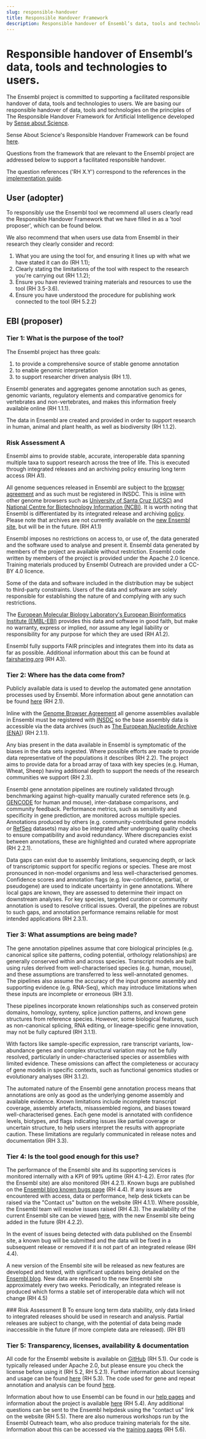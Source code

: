 ```yaml
---
slug: responsible-handover
title: Responsible Handover Framework
description: Responsible handover of Ensembl’s data, tools and technologies to users.
---
```


# Responsible handover of Ensembl’s data, tools and technologies to users.

The Ensembl project is committed to supporting a facilitated responsible handover of data, tools and technologies to users.
We are basing  our responsible handover  of data, tools and  technologies  on the principles of  The Responsible Handover Framework for  Artificial Intelligence  developed by [Sense about Science](https://senseaboutscience.org/).

Sense About Science's Responsible Handover Framework can be found [here](https://senseaboutscience.org/responsible-handover-of-ai/).

Questions from the framework that are relevant to the Ensembl project are addressed below to support a facilitated responsible handover.

The question references ('RH X.Y') correspond to the references in the [implementation guide](https://senseaboutscience.org/wp-content/uploads/2024/11/Responsible-Handover-implementation-guide.pdf).


## User (adopter)
To responsibly use the Ensembl tool we recommend all users clearly read the Responsible Handover Framework that we have filled in as a 'tool proposer', which can be found below.

We also recommend that when users use data from Ensembl in their research they clearly consider and record:
1. What you are using the tool for, and ensuring it lines up with what we have stated it can do (RH 1.1);
2. Clearly stating the limitations of the tool with respect to the research you're carrying out (RH 1.1.2);
3. Ensure you have reviewed training materials and resources to use the tool (RH 3.5-3.6).
4. Ensure you have understood the procedure for publishing work connected to the tool (RH 5.2.2)


## EBI (proposer)

### Tier 1: What is the purpose of the tool?
The Ensembl project has three goals: 
1. to provide a comprehensive source of stable genome annotation
2. to enable genomic interpretation
3. to support researcher driven analysis (RH 1.1). 

Ensembl generates and aggregates genome annotation such as genes, genomic variants, regulatory elements and comparative genomics for vertebrates and non-vertebrates, and makes this information freely available online (RH 1.1.1). 

The data in Ensembl are created and provided in order to support research in human, animal and plant health, as well as biodiversity (RH 1.1.2).


### Risk Assessment A
Ensembl aims to provide stable, accurate, interoperable data spanning multiple taxa to support research across the tree of life. This is executed through integrated releases and an archiving policy ensuring long term access (RH A1).

All genome sequences  released in Ensembl are subject to the [browser agreement](https://beta.ensembl.org/about/articles/browser-genome-release-agreement) and as such must be registered in INSDC. This is inline with other genome browsers such as [University of Santa Cruz (UCSC)](https://genome.ucsc.edu/) and [National Centre for Biotechnology Information (NCBI)](https://www.ncbi.nlm.nih.gov/datasets/genome/). It is worth noting that Ensembl is differentiated by its integrated release and archiving [policy](https://www.ensembl.org/info/website/archives/index.html). Please note that archives are not currently available on the [new Ensembl site](https://beta.ensembl.org/), but will be in the future. (RH A1.1)

Ensembl imposes no restrictions on access to, or use of, the data generated and the software used to analyse and present it. Ensembl data generated by members of the project are available without restriction. Ensembl code written by members of the project is provided under the Apache 2.0 licence. Training materials produced by Ensembl Outreach are provided under a CC-BY 4.0 licence.

Some of the data and software included in the distribution may be subject to third-party constraints. Users of the data and software are solely responsible for establishing the nature of and complying with any such restrictions.

The [European Molecular Biology Laboratory's European Bioinformatics Institute (EMBL-EBI)](https://www.ebi.ac.uk/) provides this data and software in good faith, but make no warranty, express or implied, nor assume any legal liability or responsibility for any purpose for which they are used (RH A1.2).

Ensembl fully supports FAIR principles and integrates them into its data as far as possible. Additional information about this can be found at [fairsharing.org](https://fairsharing.org/1867) (RH A3).


### Tier 2: Where has the data come from?
Publicly available data is used to develop the automated gene annotation processes used by Ensembl. More information about gene annotation can be found [here](https://beta.ensembl.org/help/articles/gene-annotation) (RH 2.1).

Inline with the [Genome Browser Agreement](https://beta.ensembl.org/about/articles/browser-genome-release-agreement) all genome assemblies  available in Ensembl must be registered with [INSDC](https://www.insdc.org/) so the base assembly data is accessible via the data archives (such as [The European Nucleotide Archive (ENA)](https://www.ebi.ac.uk/ena/browser/home)) (RH 2.1.1).

Any bias present in the data available in Ensembl is symptomatic of the biases in the data sets ingested. Where possible efforts are made to provide data representative of the populations it describes (RH 2.2). The project aims to provide data for a broad array of taxa with key species (e.g. Human, Wheat, Sheep) having additional depth to support the needs of the research communities we support (RH 2.3).

Ensembl gene annotation pipelines are routinely validated through benchmarking against high-quality manually curated reference sets (e.g. [GENCODE](https://www.gencodegenes.org/) for human and mouse), inter-database comparisons, and community feedback. Performance metrics, such as sensitivity and specificity in gene prediction, are monitored across multiple species. Annotations produced by others (e.g. community-contributed gene models or [RefSeq](https://www.ncbi.nlm.nih.gov/refseq/) datasets) may also be integrated after undergoing quality checks to ensure compatibility and avoid redundancy. Where discrepancies exist between annotations, these are highlighted and curated where appropriate (RH 2.2.1).

Data gaps can exist due to assembly limitations, sequencing depth, or lack of transcriptomic support for specific regions or species. These are most pronounced in non-model organisms and less well-characterised genomes. Confidence scores and annotation flags (e.g. low-confidence, partial, or pseudogene) are used to indicate uncertainty in gene annotations. Where local gaps are known, they are assessed to determine their impact on downstream analyses. For key species, targeted curation or community annotation is used to resolve critical issues. Overall, the pipelines are robust to such gaps, and annotation performance remains reliable for most intended applications (RH 2.3.1).


### Tier 3: What assumptions are being made?
The gene annotation pipelines assume that core biological principles (e.g. canonical splice site patterns, coding potential, orthology relationships) are generally conserved within and across species. Transcript models are built using rules derived from well-characterised species (e.g. human, mouse), and these assumptions are transferred to less well-annotated genomes. The pipelines also assume the accuracy of the input genome assembly and supporting evidence (e.g. RNA-Seq), which may introduce limitations when these inputs are incomplete or erroneous (RH 3.1).

These pipelines incorporate known relationships such as conserved protein domains, homology, synteny, splice junction patterns, and known gene structures from reference species. However, some biological features, such as non-canonical splicing, RNA editing, or lineage-specific gene innovation, may not be fully captured (RH 3.1.1).

With factors like sample-specific expression, rare transcript variants, low-abundance genes and complex structural variation may not be fully resolved, particularly in under-characterised species or assemblies with limited evidence. These omissions can affect the completeness or accuracy of gene models in specific contexts, such as functional genomics studies or evolutionary analyses (RH 3.1.2).

The automated nature of the Ensembl gene annotation process means that annotations are only as good as the underlying genome assembly and available evidence. Known limitations include incomplete transcript coverage, assembly artefacts, misassembled regions, and biases toward well-characterised genes. Each gene model is annotated with confidence levels, biotypes, and flags indicating issues like partial coverage or uncertain structure, to help users interpret the results with appropriate caution. These limitations are regularly communicated in release notes and documentation (RH 3.3).


### Tier 4: Is the tool good enough for this use?
The performance of the Ensembl site and its supporting services is monitored internally with a KPI of 99% uptime (RH 4.1-4.2). Error rates (for the Ensembl site) are also monitored (RH 4.2.1). Known bugs are published on the [Ensembl blog known bugs page](https://www.ensembl.info/known-bugs/) (RH 4.4). If any issues are encountered with access, data or performance, help desk tickets can be raised via the "Contact us" button on the website (RH 4.1.1). Where possible, the Ensembl team will resolve issues raised (RH 4.3). The availability of the current Ensembl site can be viewed [here](https://status.uptrends.com/d29e02c5ea8a4da4a4091ab77460f443), with the new Ensembl site being added in the future (RH 4.2.2).

In the event of issues being detected with data published on the Ensembl site, a known bug will be submitted and the data will be fixed in a subsequent release or removed if it is not part of an integrated release (RH 4.4).

A new version of the Ensembl site will be released as new features are developed and tested, with significant updates being detailed on the [Ensembl blog](https://www.ensembl.info/). New data are released to the new Ensembl site approximately every two weeks. Periodically, an integrated release is produced which forms a stable set of interoperable data which will not change (RH 4.5)


### Risk Assessment B
To ensure long term data stability, only data linked to integrated releases should be used in research and analysis. Partial releases are subject to change, with the potential of data being made inaccessible in the future (if more complete data are released). (RH B1)


### Tier 5: Transparency, licenses, availability & documentation
All code for the Ensembl website is available on [GitHub](https://github.com/ensembl/) (RH 5.1). Our code is typically released under Apache 2.0, but please ensure you check the license before using it (RH 5.2, RH 5.2.1). Further information about licensing and usage can be found [here](https://beta.ensembl.org/about/articles/software-license) (RH 5.3). The code used for gene and repeat annotation and analysis can be found [here](https://github.com/Ensembl/ensembl-analysis).

Information about how to use Ensembl can be found in our [help pages](https://beta.ensembl.org/help) and information about the project is available [here](https://beta.ensembl.org/about) (RH 5.4). Any additional questions can be sent to the Ensembl helpdesk using the "contact us" link on the website (RH 5.5). There are also numerous workshops run by the Ensembl Outreach team, who also produce training materials for the site. Information about this can be accessed via the [training pages](https://training.ensembl.org/) (RH 5.6).
